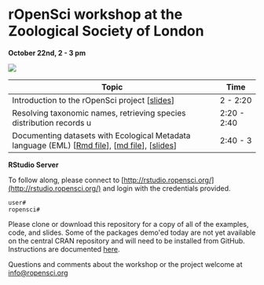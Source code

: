 # rOpenSci workshop at the Zoological Society of London    

**October 22nd, 2 - 3 pm**

![](http://ropensci.org/assets/img/ropensci_main.pnga)



| Topic  | Time |
| ------ | ---- |
| Introduction to the rOpenSci project [[slides](http://ropensci.github.io/workshops-zsl-2013-11/01-intro/intro_slides/index.html)]  | 2 - 2:20 |
| Resolving taxonomic names, retrieving species distribution records u | 2:20 - 2:40 |
| Documenting datasets with Ecological Metadata language (EML) [[Rmd file](https://github.com/ropensci/workshops-zsl-2013-11/blob/master/03-reproducible-research/reml.Rmd)], [[md file](https://github.com/ropensci/workshops-zsl-2013-11/blob/master/03-reproducible-research/reml.md)], [[slides](http://ropensci.github.io/workshops-zsl-2013-11/03-reproducible-research/slides/index.html)] | 2:40 - 3|

**RStudio Server**

To follow along, please connect to [http://rstudio.ropensci.org/](http://rstudio.ropensci.org/) and login with the credentials provided.

```
user#
ropensci#
```

Please clone or download this repository for a copy of all of the examples, code, and slides. Some of the packages demo'ed today are not yet available on the central CRAN repository and will need to be installed from GitHub. Instructions are documented [here](https://github.com/ropensci/workshops-zsl-2013-11/blob/master/04-wrapping-up/installing_locally.md).

Questions and comments about the workshop or the project welcome at [info@ropensci.org](mailto:uinfo@ropensci.orginfo@ropensci.org)

